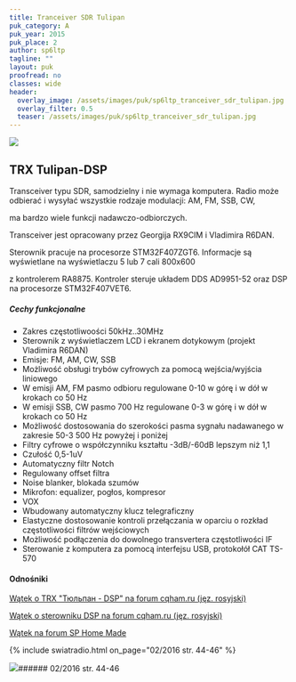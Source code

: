```yaml
---
title: Tranceiver SDR Tulipan
puk_category: A
puk_year: 2015
puk_place: 2
author: sp6ltp
tagline: ""
layout: puk
proofread: no
classes: wide
header:
  overlay_image: /assets/images/puk/sp6ltp_tranceiver_sdr_tulipan.jpg
  overlay_filter: 0.5
  teaser: /assets/images/puk/sp6ltp_tranceiver_sdr_tulipan.jpg
---
```






 



![](assets/data/img/projects/2015-2-0.jpg) 



TRX Tulipan-DSP
---------------





 Transceiver typu SDR, samodzielny i nie wymaga komputera. Radio może odbierać i wysyłać wszystkie rodzaje modulacji: AM, FM, SSB, CW,

 ma bardzo wiele funkcji nadawczo-odbiorczych.

 Transceiver jest opracowany przez Georgija RX9CIM i Vladimira R6DAN.

 Sterownik pracuje na procesorze STM32F407ZGT6. Informacje są wyświetlane na wyświetlaczu 5 lub 7 cali 800x600

 z kontrolerem RA8875. Kontroler steruje układem DDS AD9951-52 oraz DSP na procesorze STM32F407VET6.




##### Cechy funkcjonalne




* Zakres częstotliwoości 50kHz..30MHz
* Sterownik z wyświetlaczem LCD i ekranem dotykowym (projekt Vladimira R6DAN)
* Emisje: FM, AM, CW, SSB
* Możliwość obsługi trybów cyfrowych za pomocą wejścia/wyjścia liniowego
* W emisji AM, FM pasmo odbioru regulowane 0-10 w górę i w dół w krokach co 50 Hz
* W emisji SSB, CW pasmo 700 Hz regulowane 0-3 w górę i w dół w krokach co 50 Hz
* Możliwość dostosowania do szerokości pasma sygnału nadawanego w zakresie 50-3 500 Hz powyżej i poniżej
* Filtry cyfrowe o współczynniku kształtu -3dB/-60dB lepszym niż 1,1
* Czułość 0,5-1uV
* Automatyczny filtr Notch
* Regulowany offset filtra
* Noise blanker, blokada szumów
* Mikrofon: equalizer, pogłos, kompresor
* VOX
* Wbudowany automatyczny klucz telegraficzny
* Elastyczne dostosowanie kontroli przełączania w oparciu o rozkład częstotliwości filtrów wejściowych
* Możliwość podłączenia do dowolnego transvertera częstotliwości IF
* Sterowanie z komputera za pomocą interfejsu USB, protokołół CAT TS-570







#### Odnośniki

[Wątek o TRX "Тюльпан - DSP" na forum cqham.ru (jęz. rosyjski)](http://www.cqham.ru/forum/showthread.php?25824)

[Wątek o sterowniku DSP na forum cqham.ru (jęz. rosyjski)](http://www.cqham.ru/forum/showthread.php?28975)

[Wątek na forum SP Home Made](http://sp-hm.pl/thread-2339.html)

{% include swiatradio.html on_page="02/2016 str. 44-46" %}



![](assets/img/logo/sr_logo_s.jpg)###### 02/2016 str. 44-46

 





 


